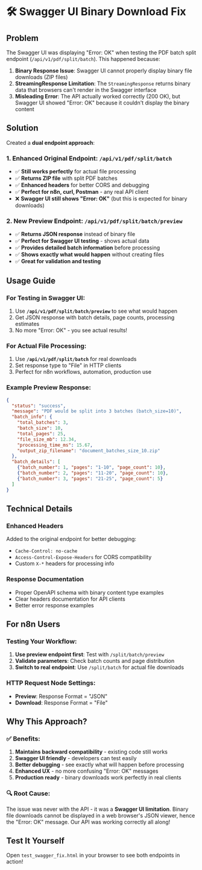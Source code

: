 # 🛠️ Swagger UI Binary Download Fix

## Problem
The Swagger UI was displaying "Error: OK" when testing the PDF batch split endpoint (`/api/v1/pdf/split/batch`). This happened because:

1. **Binary Response Issue**: Swagger UI cannot properly display binary file downloads (ZIP files)
2. **StreamingResponse Limitation**: The `StreamingResponse` returns binary data that browsers can't render in the Swagger interface
3. **Misleading Error**: The API actually worked correctly (200 OK), but Swagger UI showed "Error: OK" because it couldn't display the binary content

## Solution
Created a **dual endpoint approach**:

### 1. Enhanced Original Endpoint: `/api/v1/pdf/split/batch`
- ✅ **Still works perfectly** for actual file processing
- ✅ **Returns ZIP file** with split PDF batches
- ✅ **Enhanced headers** for better CORS and debugging
- ✅ **Perfect for n8n, curl, Postman** - any real API client
- ❌ **Swagger UI still shows "Error: OK"** (but this is expected for binary downloads)

### 2. New Preview Endpoint: `/api/v1/pdf/split/batch/preview`
- ✅ **Returns JSON response** instead of binary file
- ✅ **Perfect for Swagger UI testing** - shows actual data
- ✅ **Provides detailed batch information** before processing
- ✅ **Shows exactly what would happen** without creating files
- ✅ **Great for validation and testing**

## Usage Guide

### For Testing in Swagger UI:
1. Use **`/api/v1/pdf/split/batch/preview`** to see what would happen
2. Get JSON response with batch details, page counts, processing estimates
3. No more "Error: OK" - you see actual results!

### For Actual File Processing:
1. Use **`/api/v1/pdf/split/batch`** for real downloads  
2. Set response type to "File" in HTTP clients
3. Perfect for n8n workflows, automation, production use

### Example Preview Response:
```json
{
  "status": "success",
  "message": "PDF would be split into 3 batches (batch_size=10)",
  "batch_info": {
    "total_batches": 3,
    "batch_size": 10,
    "total_pages": 25,
    "file_size_mb": 12.34,
    "processing_time_ms": 15.67,
    "output_zip_filename": "document_batches_size_10.zip"
  },
  "batch_details": [
    {"batch_number": 1, "pages": "1-10", "page_count": 10},
    {"batch_number": 2, "pages": "11-20", "page_count": 10},
    {"batch_number": 3, "pages": "21-25", "page_count": 5}
  ]
}
```

## Technical Details

### Enhanced Headers
Added to the original endpoint for better debugging:
- `Cache-Control: no-cache`
- `Access-Control-Expose-Headers` for CORS compatibility
- Custom `X-*` headers for processing info

### Response Documentation
- Proper OpenAPI schema with binary content type examples
- Clear headers documentation for API clients
- Better error response examples

## For n8n Users

### Testing Your Workflow:
1. **Use preview endpoint first**: Test with `/split/batch/preview`
2. **Validate parameters**: Check batch counts and page distribution
3. **Switch to real endpoint**: Use `/split/batch` for actual file downloads

### HTTP Request Node Settings:
- **Preview**: Response Format = "JSON"
- **Download**: Response Format = "File"

## Why This Approach?

### ✅ Benefits:
1. **Maintains backward compatibility** - existing code still works
2. **Swagger UI friendly** - developers can test easily
3. **Better debugging** - see exactly what will happen before processing
4. **Enhanced UX** - no more confusing "Error: OK" messages
5. **Production ready** - binary downloads work perfectly in real clients

### 🔍 Root Cause:
The issue was never with the API - it was a **Swagger UI limitation**. Binary file downloads cannot be displayed in a web browser's JSON viewer, hence the "Error: OK" message. Our API was working correctly all along!

## Test It Yourself
Open `test_swagger_fix.html` in your browser to see both endpoints in action!
